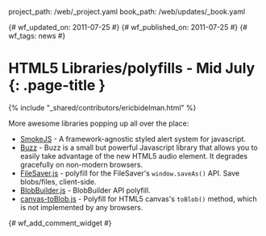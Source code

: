 project_path: /web/_project.yaml
book_path: /web/updates/_book.yaml

{# wf_updated_on: 2011-07-25 #}
{# wf_published_on: 2011-07-25 #}
{# wf_tags: news #}

# HTML5 Libraries/polyfills - Mid July {: .page-title }

{% include "_shared/contributors/ericbidelman.html" %}


More awesome libraries popping up all over the place:

- [SmokeJS](http://ssssnakes.com/smoke/) - A framework-agnostic styled alert system for javascript.
- [Buzz](http://buzz.jaysalvat.com) - Buzz is a small but powerful Javascript library that allows you to easily take advantage of the new HTML5 audio element. It degrades gracefully on non-modern browsers.
- [FileSaver.js](https://github.com/eligrey/FileSaver.js/blob/master/FileSaver.js) - polyfill for the FileSaver's `window.saveAs()` API. Save blobs/files, client-side.
- [BlobBuilder.js](https://github.com/eligrey/BlobBuilder.js) - BlobBuilder API polyfill.
- [canvas-toBlob.js](https://github.com/eligrey/canvas-toBlob.js) - Polyfill for HTML5 canvas's `toBlob()` method, which is not implemented by any browsers.


{# wf_add_comment_widget #}

